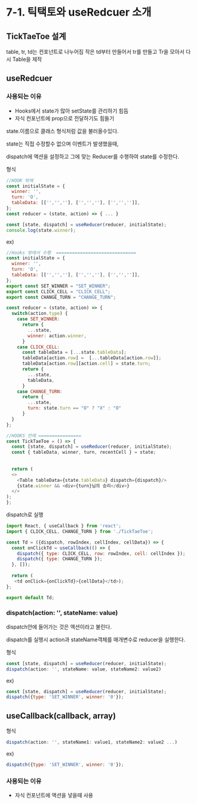 # 7-1. 틱택토와 useRedcuer 소개

## TickTaeToe 설계
table, tr, td는 컨포넌트로 나누어짐
작은 td부터 만들어서 tr를 만들고 Tr을 모아서 다시 Table을 제작

## useRedcuer
### 사용되는 이유
-  Hooks에서 state가 많아 setState를 관리하기 힘듬
- 자식 컨포넌트에 prop으로 전달하기도 힘들기

state.이름으로 클래스 형식처럼 값을 불러올수있다.

state는 직접 수정할수 없으며 이벤트가 발생했을때, 

dispatch에 액션을 설정하고 그에 맞는 Reducer를 수행하여 state를 수정한다.

형식
```javascript
//HOOK 밖에
const initialState = {
  winner: '',
  turn: 'O',
  tableData: [['','',''], ['','',''], ['','','']],
};
const reducer = (state, action) => { ... }

const [state, dispatch] = useReducer(reducer, initialState);
console.log(state.winner);
```
ex)
```javascript
//Hooks 밖에서 수행  ==============================
const initialState = {
  winner: '',
  turn: 'O',
  tableData: [['','',''], ['','',''], ['','','']],
};
export const SET_WINNER = "SET_WINNER";
export const CLICK_CELL = "CLICK_CELL";
export const CHANGE_TURN = "CHANGE_TURN";

const reducer = (state, action) => {
  switch(action.type) {
    case SET_WINNER:
      return {
        ...state,
        winner: action.winner,
      }
    case CLICK_CELL:
      const tableData = [...state.tableData];
      tableData[action.row] =  [...tableData[action.row]];
      tableData[action.row][action.cell] = state.turn;
      return {
        ...state,
        tableData,
      } 
    case CHANGE_TURN:
      return {
        ...state,
        turn: state.turn == "O" ? "X" : "O"
      }
  }
};

//HOOKS 안에 ================
const TickTaeToe = () => {
  const [state, dispatch] = useReducer(reducer, initialState);
  const { tableData, winner, turn, recentCell } = state;
  
  
  return (
  <>
    <Table tableData={state.tableData} dispatch={dispatch}/>
    {state.winner && <div>{turn}님의 승리</div>}
  </>
);
};
```
dispatch로 실행
```javascript
import React, { useCallback } from 'react';
import { CLICK_CELL, CHANGE_TURN } from './TickTaeToe';

const Td = ({dispatch, rowIndex, cellIndex, cellData}) => {
  const onClickTd = useCallback(() => {
    dispatch({ type: CLICK_CELL, row: rowIndex, cell: cellIndex });
    dispatch({ type: CHANGE_TURN });
  }, []);
  
  return (
   <td onClick={onClickTd}>{cellData}</td>);
};

export default Td;
```


### dispatch(action: '', stateName: value)
dispatch안에 들어가는 것은 액션이라고 불린다.

dispatch를 실행시 action과 stateName객체를 매개변수로 reducer을 실행한다.

형식
```javascript
const [state, dispatch] = useReducer(reducer, initialState);
dispatch(action: '', stateName: value, stateName2: value2)
```
ex)
```javascript
const [state, dispatch] = useReducer(reducer, initialState);
dispatch({type: 'SET_WINNER', winner: '0'});
```


## useCallback(callback, array)
형식
```javascript
dispatch(action: '', stateName1: value1, stateName2: value2 ...)
```
ex)
```javascript
dispatch({type: 'SET_WINNER', winner: '0'});
```

### 사용되는 이유
- 자식 컨포넌트에  액션을 넣을때 사용
